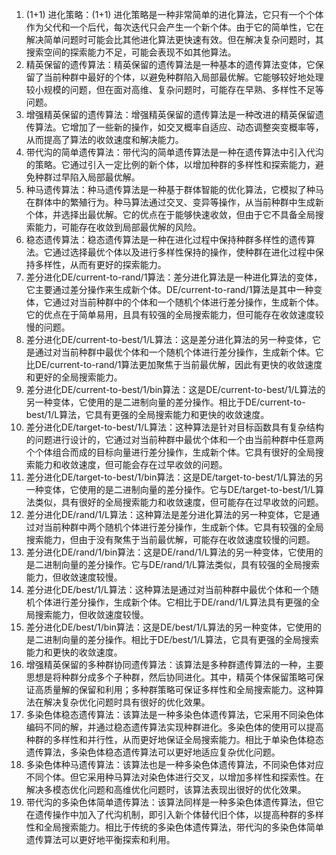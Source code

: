 1. (1+1) 进化策略：(1+1) 进化策略是一种非常简单的进化算法，它只有一个个体作为父代和一个后代，每次迭代只会产生一个新个体。由于它的简单性，它在解决简单问题时可能会比其他进化算法更快速有效。但在解决复杂问题时，其搜索空间的探索能力不足，可能会表现不如其他算法。
2. 精英保留的遗传算法：精英保留的遗传算法是一种基本的遗传算法变体，它保留了当前种群中最好的个体，以避免种群陷入局部最优解。它能够较好地处理较小规模的问题，但在面对高维、复杂问题时，可能存在早熟、多样性不足等问题。
3. 增强精英保留的遗传算法：增强精英保留的遗传算法是一种改进的精英保留遗传算法。它增加了一些新的操作，如交叉概率自适应、动态调整突变概率等，从而提高了算法的收敛速度和解决能力。
4. 带代沟的简单遗传算法：带代沟的简单遗传算法是一种在遗传算法中引入代沟的策略。它通过引入一定比例的新个体，以增加种群的多样性和探索能力，避免种群过早陷入局部最优解。
5. 种马遗传算法：种马遗传算法是一种基于群体智能的优化算法，它模拟了种马在群体中的繁殖行为。种马算法通过交叉、变异等操作，从当前种群中生成新个体，并选择出最优解。它的优点在于能够快速收敛，但由于它不具备全局搜索能力，可能存在收敛到局部最优解的风险。
6. 稳态遗传算法：稳态遗传算法是一种在进化过程中保持种群多样性的遗传算法。它通过选择最优个体以及进行多样性保持的操作，使种群在进化过程中保持多样性，从而有更好的探索能力。
7. 差分进化DE/current-to-rand/1算法：差分进化算法是一种进化算法的变体，它主要通过差分操作来生成新个体。DE/current-to-rand/1算法是其中一种变体，它通过对当前种群中的个体和一个随机个体进行差分操作，生成新个体。它的优点在于简单易用，且具有较强的全局搜索能力，但可能存在收敛速度较慢的问题。
8. 差分进化DE/current-to-best/1/L算法：这是差分进化算法的另一种变体，它是通过对当前种群中最优个体和一个随机个体进行差分操作，生成新个体。它比DE/current-to-rand/1算法更加聚焦于当前最优解，因此有更快的收敛速度和更好的全局搜索能力。
9. 差分进化DE/current-to-best/1/bin算法：这是DE/current-to-best/1/L算法的另一种变体，它使用的是二进制向量的差分操作。相比于DE/current-to-best/1/L算法，它具有更强的全局搜索能力和更快的收敛速度。
10. 差分进化DE/target-to-best/1/L算法：这种算法是针对目标函数具有复杂结构的问题进行设计的，它通过对当前种群中最优个体和一个由当前种群中任意两个个体组合而成的目标向量进行差分操作，生成新个体。它具有很好的全局搜索能力和收敛速度，但可能会存在过早收敛的问题。
11. 差分进化DE/target-to-best/1/bin算法：这是DE/target-to-best/1/L算法的另一种变体，它使用的是二进制向量的差分操作。它与DE/target-to-best/1/L算法类似，具有很好的全局搜索能力和收敛速度，但可能存在过早收敛的问题。
12. 差分进化DE/rand/1/L算法：这种算法是差分进化算法的另一种变体，它是通过对当前种群中两个随机个体进行差分操作，生成新个体。它具有较强的全局搜索能力，但由于没有聚焦于当前最优解，可能存在收敛速度较慢的问题。
13. 差分进化DE/rand/1/bin算法：这是DE/rand/1/L算法的另一种变体，它使用的是二进制向量的差分操作。它与DE/rand/1/L算法类似，具有较强的全局搜索能力，但收敛速度较慢。
14. 差分进化DE/best/1/L算法：这种算法是通过对当前种群中最优个体和一个随机个体进行差分操作，生成新个体。它相比于DE/rand/1/L算法具有更强的全局搜索能力，但收敛速度较慢。
15. 差分进化DE/best/1/bin算法：这是DE/best/1/L算法的另一种变体，它使用的是二进制向量的差分操作。相比于DE/best/1/L算法，它具有更强的全局搜索能力和更快的收敛速度。
16. 增强精英保留的多种群协同遗传算法：该算法是多种群遗传算法的一种，主要思想是将种群分成多个子种群，然后协同进化。其中，精英个体保留策略可保证高质量解的保留和利用；多种群策略可保证多样性和全局搜索能力。这种算法在解决复杂优化问题时具有很好的优化效果。
17. 多染色体稳态遗传算法：该算法是一种多染色体遗传算法，它采用不同染色体编码不同的解，并通过稳态遗传算法实现种群进化。多染色体的使用可以提高种群的多样性和并行性，从而更好地保证全局搜索能力。相比于单染色体稳态遗传算法，多染色体稳态遗传算法可以更好地适应复杂优化问题。
18. 多染色体种马遗传算法：该算法也是一种多染色体遗传算法，不同染色体对应不同个体。但它采用种马算法对染色体进行交叉，以增加多样性和探索性。在解决多模态优化问题和高维优化问题时，该算法表现出很好的优化效果。
19. 带代沟的多染色体简单遗传算法：该算法同样是一种多染色体遗传算法，但它在遗传操作中加入了代沟机制，即引入新个体替代旧个体，以提高种群的多样性和全局搜索能力。相比于传统的多染色体遗传算法，带代沟的多染色体简单遗传算法可以更好地平衡探索和利用。